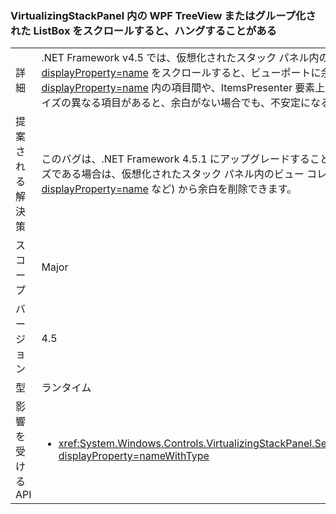 ### <a name="scrolling-a-wpf-treeview-or-grouped-listbox-in-a-virtualizingstackpanel-can-cause-a-hang"></a>VirtualizingStackPanel 内の WPF TreeView またはグループ化された ListBox をスクロールすると、ハングすることがある

|   |   |
|---|---|
|詳細|.NET Framework v4.5 では、仮想化されたスタック パネル内の WPF <xref:System.Windows.Controls.TreeView?displayProperty=name> をスクロールすると、ビューポートに余白があった場合 (たとえば、<xref:System.Windows.Controls.TreeView?displayProperty=name> 内の項目間や、ItemsPresenter 要素上)、ハングすることがあります。 さらに、場合によっては、ビュー内にサイズの異なる項目があると、余白がない場合でも、不安定になることがあります。|
|提案される解決策|このバグは、.NET Framework 4.5.1 にアップグレードすることによって回避できます。 または、含まれているすべての項目が同じサイズである場合は、仮想化されたスタック パネル内のビュー コレクション (<xref:System.Windows.Controls.TreeView?displayProperty=name> など) から余白を削除できます。|
|スコープ|Major|
|バージョン|4.5|
|型|ランタイム|
|影響を受ける API|<ul><li><xref:System.Windows.Controls.VirtualizingStackPanel.SetIsVirtualizing(System.Windows.DependencyObject,System.Boolean)?displayProperty=nameWithType></li></ul>|

